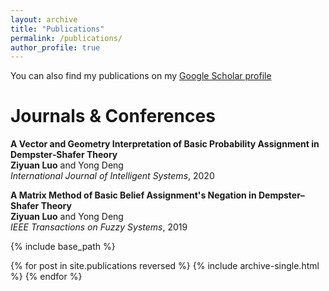 ```yaml
---
layout: archive
title: "Publications"
permalink: /publications/
author_profile: true
---
```


You can also find my publications on my [Google Scholar profile](https://scholar.google.com/citations?user=kBFXUlwAAAAJ&hl=en&inst=10806615469772578445)

Journals & Conferences
======
**A Vector and Geometry Interpretation of Basic Probability Assignment in Dempster‐Shafer Theory** <br>
**Ziyuan Luo** and Yong Deng <br>
*International Journal of Intelligent Systems*, 2020

**A Matrix Method of Basic Belief Assignment's Negation in Dempster–Shafer Theory** <br>
**Ziyuan Luo** and Yong Deng <br>
*IEEE Transactions on Fuzzy Systems*, 2019

{% include base_path %}

{% for post in site.publications reversed %}
  {% include archive-single.html %}
{% endfor %}
